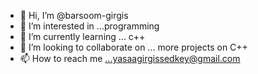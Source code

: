 - 👋 Hi, I’m @barsoom-girgis
- 👀 I’m interested in ...programming
- 🌱 I’m currently learning ... c++
- 💞️ I’m looking to collaborate on ... more projects on C++
- 📫 How to reach me ...yasaagirgissedkey@gmail.com

<!---
barsoom-girgis/barsoom-girgis is a ✨ special ✨ repository because its `README.md` (this file) appears on your GitHub profile.
You can click the Preview link to take a look at your changes.
--->
